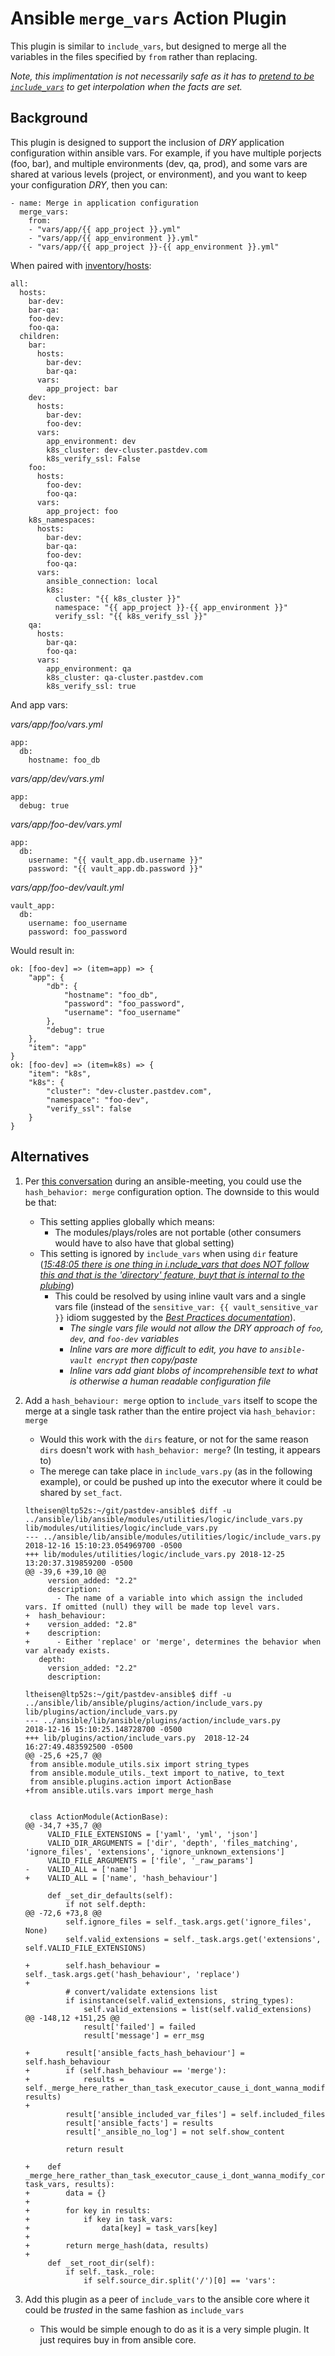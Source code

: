 # Ansible `merge_vars` Action Plugin

This plugin is similar to `include_vars`, but designed to merge all the variables in the files specified by `from` rather than replacing.

_Note, this implimentation is not necessarily safe as it has to [pretend to be `include_vars`](https://github.com/lucastheisen/ansible-merge-vars/blob/master/lib/plugins/action/merge_vars.py#L23) to get interpolation when the facts are set._

## Background

This plugin is designed to support the inclusion of _DRY_ application configuration within ansible vars.  For example, if you have multiple porjects (foo, bar), and multiple environments (dev, qa, prod), and some vars are shared at various levels (project, or environment), and you want to keep your configuration _DRY_, then you can:
```
- name: Merge in application configuration
  merge_vars:
    from:
    - "vars/app/{{ app_project }}.yml"
    - "vars/app/{{ app_environment }}.yml"
    - "vars/app/{{ app_project }}-{{ app_environment }}.yml"
```

When paired with [inventory/hosts](https://github.com/lucastheisen/ansible-merge-vars/blob/master/inventory/hosts):
```
all:
  hosts:
    bar-dev:
    bar-qa:
    foo-dev:
    foo-qa:
  children:
    bar:
      hosts:
        bar-dev:
        bar-qa:
      vars:
        app_project: bar
    dev:
      hosts:
        bar-dev:
        foo-dev:
      vars:
        app_environment: dev
        k8s_cluster: dev-cluster.pastdev.com
        k8s_verify_ssl: False
    foo:
      hosts:
        foo-dev:
        foo-qa:
      vars:
        app_project: foo
    k8s_namespaces:
      hosts:
        bar-dev:
        bar-qa:
        foo-dev:
        foo-qa:
      vars:
        ansible_connection: local
        k8s:
          cluster: "{{ k8s_cluster }}"
          namespace: "{{ app_project }}-{{ app_environment }}"
          verify_ssl: "{{ k8s_verify_ssl }}"
    qa:
      hosts:
        bar-qa:
        foo-qa:
      vars:
        app_environment: qa
        k8s_cluster: qa-cluster.pastdev.com
        k8s_verify_ssl: true
```

And app vars:

_vars/app/foo/vars.yml_
```
app:
  db:
    hostname: foo_db
```

_vars/app/dev/vars.yml_
```
app:
  debug: true
```

_vars/app/foo-dev/vars.yml_
```
app:
  db:
    username: "{{ vault_app.db.username }}"
    password: "{{ vault_app.db.password }}"
```

_vars/app/foo-dev/vault.yml_
```
vault_app:
  db:
    username: foo_username
    password: foo_password
```

Would result in:
```
ok: [foo-dev] => (item=app) => {
    "app": {
        "db": {
            "hostname": "foo_db",
            "password": "foo_password",
            "username": "foo_username"
        },
        "debug": true
    },
    "item": "app"
}
ok: [foo-dev] => (item=k8s) => {
    "item": "k8s",
    "k8s": {
        "cluster": "dev-cluster.pastdev.com",
        "namespace": "foo-dev",
        "verify_ssl": false
    }
}
```

## Alternatives

1. Per [this conversation](https://meetbot.fedoraproject.org/ansible-meeting/2018-12-20/ansible_core_irc_meeting.2018-12-20-15.07.log.html) during an ansible-meeting, you could use the `hash_behavior: merge` configuration option.  The downside to this would be that:

   * This setting applies globally which means:
     * The modules/plays/roles are not portable (other consumers would have to also have that global setting)
   * This setting is ignored by `include_vars` when using `dir` feature ([_15:48:05 <bcoca> there is one thing in i.nclude_vars that does NOT follow this and that is the 'directory' feature, buyt that is internal to the plubing_](https://meetbot.fedoraproject.org/ansible-meeting/2018-12-20/ansible_core_irc_meeting.2018-12-20-15.07.log.html))
     * This could be resolved by using inline vault vars and a single vars file (instead of the `sensitive_var: {{ vault_sensitive_var }}` idiom suggested by the [_Best Practices documentation_](https://docs.ansible.com/ansible/latest/user_guide/playbooks_best_practices.html#variables-and-vaults)).
       * _The single vars file would not allow the _DRY_ approach of `foo`, `dev`, and `foo-dev` variables_
       * _Inline vars are more difficult to edit, you have to `ansible-vault encrypt` then copy/paste_
       * _Inline vars add giant blobs of incomprehensible text to what is otherwise a human readable configuration file_

2. Add a `hash_behaviour: merge` option to `include_vars` itself to scope the merge at a single task rather than the entire project via `hash_behavior: merge`
   * Would this work with the `dirs` feature, or not for the same reason `dirs` doesn't work with `hash_behavior: merge`? (In testing, it appears to)
   * The merege can take place in `include_vars.py` (as in the following example), or could be pushed up into the executor where it could be shared by `set_fact`.
   ```
   ltheisen@ltp52s:~/git/pastdev-ansible$ diff -u ../ansible/lib/ansible/modules/utilities/logic/include_vars.py lib/modules/utilities/logic/include_vars.py
   --- ../ansible/lib/ansible/modules/utilities/logic/include_vars.py      2018-12-16 15:10:23.054969700 -0500
   +++ lib/modules/utilities/logic/include_vars.py 2018-12-25 13:20:37.319859200 -0500
   @@ -39,6 +39,10 @@
        version_added: "2.2"
        description:
          - The name of a variable into which assign the included vars. If omitted (null) they will be made top level vars.
   +  hash_behaviour:
   +    version_added: "2.8"
   +    description:
   +      - Either 'replace' or 'merge', determines the behavior when var already exists.
      depth:
        version_added: "2.2"
        description:
   ```
   ```
   ltheisen@ltp52s:~/git/pastdev-ansible$ diff -u ../ansible/lib/ansible/plugins/action/include_vars.py lib/plugins/action/include_vars.py
   --- ../ansible/lib/ansible/plugins/action/include_vars.py       2018-12-16 15:10:25.148728700 -0500
   +++ lib/plugins/action/include_vars.py  2018-12-24 16:27:49.483592500 -0500
   @@ -25,6 +25,7 @@
    from ansible.module_utils.six import string_types
    from ansible.module_utils._text import to_native, to_text
    from ansible.plugins.action import ActionBase
   +from ansible.utils.vars import merge_hash
   
   
    class ActionModule(ActionBase):
   @@ -34,7 +35,7 @@
        VALID_FILE_EXTENSIONS = ['yaml', 'yml', 'json']
        VALID_DIR_ARGUMENTS = ['dir', 'depth', 'files_matching', 'ignore_files', 'extensions', 'ignore_unknown_extensions']
        VALID_FILE_ARGUMENTS = ['file', '_raw_params']
   -    VALID_ALL = ['name']
   +    VALID_ALL = ['name', 'hash_behaviour']
   
        def _set_dir_defaults(self):
            if not self.depth:
   @@ -72,6 +73,8 @@
            self.ignore_files = self._task.args.get('ignore_files', None)
            self.valid_extensions = self._task.args.get('extensions', self.VALID_FILE_EXTENSIONS)
   
   +        self.hash_behaviour = self._task.args.get('hash_behaviour', 'replace')
   +
            # convert/validate extensions list
            if isinstance(self.valid_extensions, string_types):
                self.valid_extensions = list(self.valid_extensions)
   @@ -148,12 +151,25 @@
                result['failed'] = failed
                result['message'] = err_msg
   
   +        result['ansible_facts_hash_behaviour'] = self.hash_behaviour
   +        if (self.hash_behaviour == 'merge'):
   +            results = self._merge_here_rather_than_task_executor_cause_i_dont_wanna_modify_core(task_vars, results)
   +
            result['ansible_included_var_files'] = self.included_files
            result['ansible_facts'] = results
            result['_ansible_no_log'] = not self.show_content
   
            return result
   
   +    def _merge_here_rather_than_task_executor_cause_i_dont_wanna_modify_core(self, task_vars, results):
   +        data = {}
   +
   +        for key in results:
   +            if key in task_vars:
   +                data[key] = task_vars[key]
   +
   +        return merge_hash(data, results)
   +
        def _set_root_dir(self):
            if self._task._role:
                if self.source_dir.split('/')[0] == 'vars':
   ```

3. Add this plugin as a peer of `include_vars` to the ansible core where it could be _trusted_ in the same fashion as `include_vars`
   * This would be simple enough to do as it is a very simple plugin.  It just requires buy in from ansible core.
